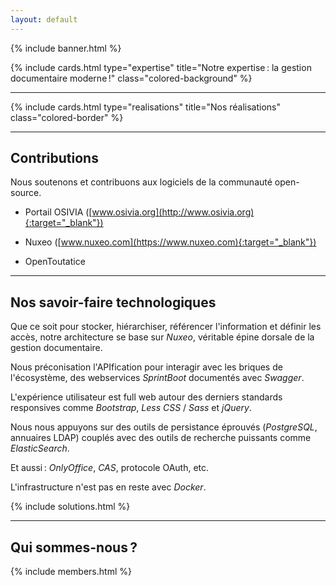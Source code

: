 ```yaml
---
layout: default
---
```


{% include banner.html %}

{% include cards.html type="expertise" title="Notre expertise : la gestion documentaire moderne !" class="colored-background" %}

---

{% include cards.html type="realisations" title="Nos réalisations" class="colored-border" %}

---

## Contributions

Nous soutenons et contribuons aux logiciels de la communauté open-source.

* Portail OSIVIA ([www.osivia.org](http://www.osivia.org){:target="_blank"})

* Nuxeo ([www.nuxeo.com](https://www.nuxeo.com){:target="_blank"})

* OpenToutatice

---

## Nos savoir-faire technologiques

Que ce soit pour stocker, hiérarchiser, référencer l'information et définir les accès, notre architecture se base sur *Nuxeo*, véritable épine dorsale de la gestion documentaire.

Nous préconisation l'APIfication pour interagir avec les briques de l'écosystème, des webservices *SprintBoot* documentés avec *Swagger*.

L'expérience utilisateur est full web autour des derniers standards responsives comme *Bootstrap*, *Less CSS* / *Sass* et *jQuery*.

Nous nous appuyons sur des outils de persistance éprouvés (*PostgreSQL*, annuaires LDAP) couplés avec des outils de recherche puissants comme *ElasticSearch*.

Et aussi : *OnlyOffice*, *CAS*, protocole OAuth, etc.

L'infrastructure n'est pas en reste avec *Docker*.

{% include solutions.html %}

---

## Qui sommes-nous ?

{% include members.html %}
